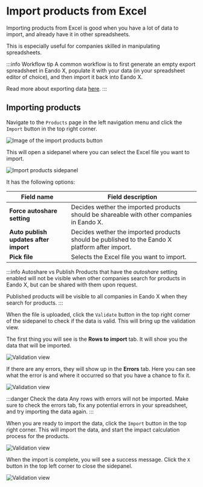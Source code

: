 # Import products from Excel

Importing products from Excel is good when you have a lot of data to import, and already have it in other spreadsheets.

This is especially useful for companies skilled in manipulating spreadsheets.

:::info Workflow tip
A common workflow is to first generate an empty export spreadsheet in Eando X, populate it with your data (in your spreadsheet editor of choice), and then import it back into Eando X.

Read more about exporting data [here](/documentation/product/product-excel-export).
:::

## Importing products

Navigate to the `Products` page in the left navigation menu and click the `Import` button in the top right corner.

![Image of the import products button](/images/product/import-button.jpg)

This will open a sidepanel where you can select the Excel file you want to import.

![Import products sidepanel](/images/product/import-modal.jpg)

It has the following options:

| Field name                            | Field description                                                                              |
| ------------------------------------- | ---------------------------------------------------------------------------------------------- |
| **Force autoshare setting**           | Decides wether the imported products should be shareable with other companies in Eando X.      |
| **Auto publish updates after import** | Decides wether the imported products should be published to the Eando X platform after import. |
| **Pick file**                         | Selects the Excel file you want to import.                                                     |

:::info Autoshare vs Publish
Products that have the _autoshare_ setting enabled will not be visible when other companies search for products in Eando X, but can be shared with them upon request.

Published products will be visible to all companies in Eando X when they search for products.
:::

When the file is uploaded, click the `Validate` button in the top right corner of the sidepanel to check if the data is valid. This will bring up the validation view.

The first thing you will see is the **Rows to import** tab. It will show you the data that will be imported.

![Validation view](/images/product/rows-to-import-tab.jpg)

If there are any errors, they will show up in the **Errors** tab. Here you can see what the error is and where it occurred so that you have a chance to fix it.

![Validation view](/images/product/error-tab.jpg)

:::danger Check the data
Any rows with errors will not be imported. Make sure to check the errors tab, fix any potential errors in your spreadsheet, and try importing the data again.
:::

When you are ready to import the data, click the `Import` button in the top right corner. This will import the data, and start the impact calculation process for the products.

![Validation view](/images/product/importing.jpg)

When the import is complete, you will see a success message. Click the `X` button in the top left corner to close the sidepanel.

![Validation view](/images/product/import-finished.jpg)
